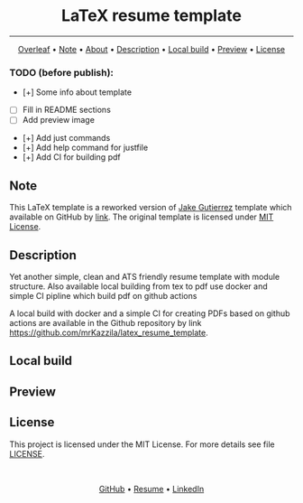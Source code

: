 <h1 align="center">
  LaTeX resume template
</h1>

<hr>

<p align="center">
  <a href="#">Overleaf</a> •
  <a href="#note">Note</a> •
  <a href="#about">About</a> •
  <a href="#description">Description</a> •
  <a href="#local-build">Local build</a> •
  <a href="#preview">Preview</a> •
  <a href="#license">License</a>
</p>

### TODO (before publish):

- [+] Some info about template
- [ ] Fill in README sections
- [ ] Add preview image
- [+] Add just commands
- [+] Add help command for justfile
- [+] Add CI for building pdf


## Note
This LaTeX template is a reworked version of [Jake Gutierrez](https://github.com/jakegut) 
template which available on GitHub by [link](https://github.com/jakegut/resume).
The original template is licensed under [MIT License](https://github.com/jakegut/resume/blob/master/LICENSE).

## Description
Yet another simple, clean and ATS friendly resume template with module structure.
Also available local building from tex to pdf use docker 
and simple CI pipline which build pdf on github actions 

A local build with docker and a simple CI for creating PDFs based on github actions 
are available in the Github repository by link https://github.com/mrKazzila/latex_resume_template.

## Local build


## Preview

## License
This project is licensed under the MIT License. For more details see file [LICENSE](./LICENSE).

<br>
<p align="center">
  <a href="https://github.com/mrKazzila">GitHub</a> •
  <a href="https://mrkazzila.github.io/resume/">Resume</a> •
  <a href="https://www.linkedin.com/in/i-kazakov/">LinkedIn</a>
</p>
